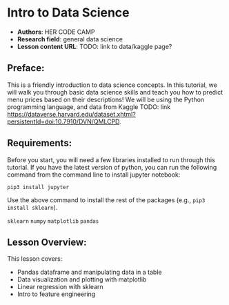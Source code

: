 # Intro to Data Science

 - **Authors**: HER CODE CAMP
 - **Research field**: general data science
 - **Lesson content URL**: TODO: link to data/kaggle page? 

## Preface: ##

This is a friendly introduction to data science concepts. In this tutorial, we will walk you through basic data science skills and teach you how to predict menu prices based on their descriptions! We will be using the Python programming language, and data from Kaggle TODO: link https://dataverse.harvard.edu/dataset.xhtml?persistentId=doi:10.7910/DVN/QMLCPD.

## Requirements: ## 
Before you start, you will need a few libraries installed to run through this tutorial. If you have the latest version of python, you can run the following command from the command line to install jupyter notebook:

  `pip3 install jupyter`

Use the above command to install the rest of the packages (e.g., `pip3 install sklearn`). 

  `sklearn`
  `numpy`
  `matplotlib`
  `pandas`

## Lesson Overview: ##

This lesson covers:

* Pandas dataframe and manipulating data in a table 
* Data visualization and plotting with matplotlib
* Linear regression with sklearn
* Intro to feature engineering


